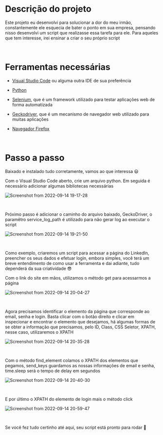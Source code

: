 # Descrição do projeto

Este projeto eu desenvolvi para solucionar a dor do meu irmão, constantemente ele esquecia de bater o ponto em sua empresa, pensando nisso desenvolvi um script que realizasse essa tarefa para ele. Para aqueles que tem interesse, irei ensinar a criar o seu próprio script

<br>

# Ferramentas necessárias

- [Visual Studio Code](https://code.visualstudio.com/download) ou alguma outra IDE de sua preferência

- [Python](https://www.python.org/downloads/)

- [Selenium](https://www.geeksforgeeks.org/how-to-install-selenium-in-python/), que é um framework utilizado para testar aplicações web de forma automatizada

- [Geckodriver](https://github.com/mozilla/geckodriver/releases/), que é um mecanismo de navegador web utilizado para muitas aplicações

- [Navegador Firefox](https://www.mozilla.org/pt-BR/firefox/new/)

<br>

# Passo a passo

Baixado e instalado tudo corretamente, vamos ao que interessa 😃

Com o Visual Studio Code aberto, crie um arquivo python. Em seguida é necessário adicionar algumas bibliotecas necessárias

![Screenshot from 2022-09-14 19-17-28](https://user-images.githubusercontent.com/81364355/190272805-7b57e62d-23cd-460f-8261-e6701af0d7e7.png)

<br>

Próximo passo é adicionar o caminho do arquivo baixado, GeckoDriver, o paramêtro service_log_path é utilizado para não gerar log ao executar o script

![Screenshot from 2022-09-14 19-21-50](https://user-images.githubusercontent.com/81364355/190273429-abe953f4-0085-4edd-aa4f-b52979b57b36.png)

<br>

Como exemplo, criaremos um script para acessar a página do LinkedIn, preencher os seus dados e efetuar login, embora simples, você terá um breve entendimento de como usar a ferramenta e dai adiante, tudo dependerá da sua criatividade 😎

Com o link do site em mãos, utilizamos o método get para acessarmos a página

![Screenshot from 2022-09-14 20-04-27](https://user-images.githubusercontent.com/81364355/190278098-25ffabb1-b8fa-4306-83bb-a053b5680aec.png)

<br>

Agora precisamos identificar o elemento da página que corresponde ao email, senha e login. Basta clicar com o botão direito e clicar em inspecionar e encontrar o elemento que desejamos, há algumas formas de se obter a informação que precisamos, pelo ID, Class, CSS Seletor, XPATH, nesse caso, utilizaremos o XPATH

![Screenshot from 2022-09-14 20-35-28](https://user-images.githubusercontent.com/81364355/190280718-13a1eb01-2b8c-43a6-ab68-198334010cd7.png)

<br>

Com o método find_element colamos o XPATH dos elementos que pegamos, send_keys guardamos as nossas informações de email e senha, time.sleep será o tempo de delay em segundos

![Screenshot from 2022-09-14 20-40-30](https://user-images.githubusercontent.com/81364355/190281338-f03fd766-8897-4e55-8ff3-14b9655534e1.png)

<br>

E por último o XPATH do elemento de login mais o método click

![Screenshot from 2022-09-14 20-59-47](https://user-images.githubusercontent.com/81364355/190283129-5cf99889-4e7f-4a88-8a00-e25a3c89ed25.png)

<br>

Se você fez tudo certinho até aqui, seu script está pronto para rodar 🤩
